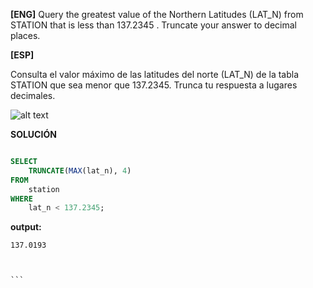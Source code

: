 
**[ENG]**
Query the greatest value of the Northern Latitudes (LAT_N) from STATION that is less than 137.2345 . Truncate your answer to  decimal places.


**[ESP]**

Consulta el valor máximo de las latitudes del norte (LAT_N) de la tabla STATION que sea menor que 137.2345. Trunca tu respuesta a lugares decimales.

![alt text](image.jpg)

**SOLUCIÓN**

```sql

SELECT
    TRUNCATE(MAX(lat_n), 4)
FROM
    station
WHERE
    lat_n < 137.2345;

```


**output:**


````
137.0193



```